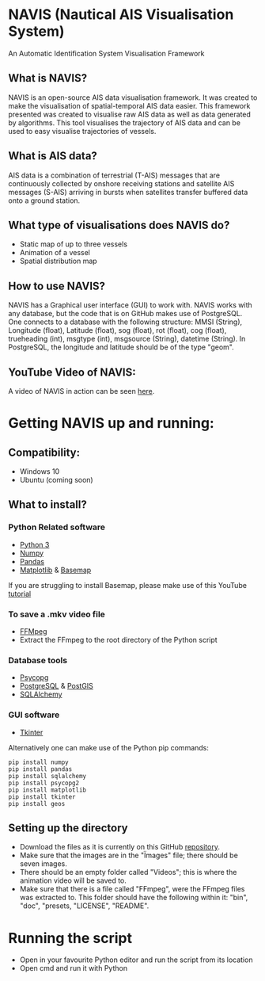 # NAVIS (Nautical AIS Visualisation System)
An Automatic Identification System Visualisation Framework

## What is NAVIS?
NAVIS is an open-source AIS data visualisation framework. It was created to make the visualisation of spatial-temporal AIS data easier.
This framework presented was created to visualise raw AIS data as well as data generated by algorithms.
This tool visualises the trajectory of AIS data and can be used to easy visualise trajectories of vessels.

## What is AIS data?
AIS data is a combination of terrestrial (T-AIS) messages that are continuously collected by onshore receiving stations and satellite AIS messages (S-AIS) arriving in bursts when satellites transfer buffered data onto a ground station.

## What type of visualisations does NAVIS do?
- Static map of up to three vessels
- Animation of a vessel
- Spatial distribution map

## How to use NAVIS?
NAVIS has a Graphical user interface (GUI) to work with. NAVIS works with any database, but the code that is on GitHub makes use of PostgreSQL. One connects to a database with the following structure: MMSI (String), Longitude (float), Latitude (float), sog (float), rot (float), cog (float), trueheading (int), msgtype (int), msgsource (String), datetime (String). In PostgreSQL, the longitude and latitude should be of the type "geom".

## YouTube Video of NAVIS:
A video of NAVIS in action can be seen [here](https://www.youtube.com/watch?v=FfBeTMqRXUw&feature=youtu.be).

# Getting NAVIS up and running:
## Compatibility:
- Windows 10
- Ubuntu (coming soon)

## What to install?
### Python Related software
- [Python 3](https://www.python.org/downloads/)
- [Numpy](https://numpy.org/)
- [Pandas](https://pandas.pydata.org/)
- [Matplotlib](https://matplotlib.org/users/installing.html) & [Basemap](https://matplotlib.org/basemap/)

If you are struggling to install Basemap, please make use of this YouTube [tutorial](https://youtu.be/mXR47qiTdWQ)

### To save a .mkv video file
- [FFMpeg](https://www.ffmpeg.org/download.html)
- Extract the FFmpeg to the root directory of the Python script
### Database tools
- [Psycopg](http://initd.org/psycopg/download/)
- [PostgreSQL](https://www.postgresql.org/download/) & [PostGIS](https://postgis.net/install/)
- [SQLAlchemy](https://www.sqlalchemy.org/download.html)

### GUI software
- [Tkinter](https://tkdocs.com/tutorial/install.html)

Alternatively one can make use of the Python pip commands:
~~~~
pip install numpy
pip install pandas
pip install sqlalchemy
pip install psycopg2
pip install matplotlib
pip install tkinter
pip install geos
~~~~

## Setting up the directory
- Download the files as it is currently on this GitHub [repository](https://github.com/cnburger/navis).
- Make sure that the images are in the "Ïmages" file; there should be seven images.
- There should be an empty folder called "Videos"; this is where the animation video will be saved to.
- Make sure that there is a file called "FFmpeg", were the FFmpeg files was extracted to. This folder should have the following within it: "bin", "doc", "presets, "LICENSE", "README".

# Running the script
- Open in your favourite Python editor and run the script from its location
- Open cmd and run it with Python


